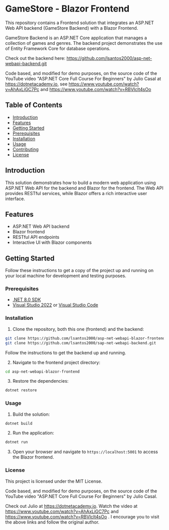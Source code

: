 # GameStore - Blazor Frontend

This repository contains a Frontend solution that integrates an ASP.NET Web API backend (GameStore Backend) with a Blazor Frontend.

GameStore Backend is an ASP.NET Core application that manages a collection of games and genres. The backend project demonstrates the use of Entity Framework Core for database operations.

Check out the backend here: https://github.com/lsantos2000/asp-net-webapi-backend.git

Code based, and modified for demo purposes, on the source code of the YouTube video "ASP.NET Core Full Course For Beginners" by Julio Casal at https://dotnetacademy.io, see https://www.youtube.com/watch?v=AhAxLiGC7Pc and https://www.youtube.com/watch?v=RBVIclt4sOo

## Table of Contents

- [Introduction](#introduction)
- [Features](#features)
- [Getting Started](#getting-started)
- [Prerequisites](#prerequisites)
- [Installation](#installation)
- [Usage](#usage)
- [Contributing](#contributing)
- [License](#license)

## Introduction

This solution demonstrates how to build a modern web application using ASP.NET Web API for the backend and Blazor for the frontend. The Web API provides RESTful services, while Blazor offers a rich interactive user interface.

## Features

- ASP.NET Web API backend
- Blazor frontend
- RESTful API endpoints
- Interactive UI with Blazor components

## Getting Started

Follow these instructions to get a copy of the project up and running on your local machine for development and testing purposes.

### Prerequisites

- [.NET 8.0 SDK](https://dotnet.microsoft.com/download/dotnet/8.0)
- [Visual Studio 2022](https://visualstudio.microsoft.com/vs/) or [Visual Studio Code](https://code.visualstudio.com/)

### Installation

1. Clone the repository, both this one (frontend) and the backend:

```sh
git clone https://github.com/lsantos2000/asp-net-webapi-blazor-frontend.git
git clone https://github.com/lsantos2000/sap-net-webapi-backend.git
```

Follow the instructions to get the backend up and running.

2. Navigate to the frontend project directory:

```sh
cd asp-net-webapi-blazor-frontend
```

3. Restore the dependencies:

```sh
dotnet restore
```

### Usage

1. Build the solution:

```sh
dotnet build
```

2. Run the application:

```sh
dotnet run
```

3. Open your browser and navigate to `https://localhost:5001` to access the Blazor frontend.

### License

This project is licensed under the MIT License.

Code based, and modified for demo purposes, on the source code of the YouTube video "ASP.NET Core Full Course For Beginners" by Julio Casal.

Check out Julio at https://dotnetacademy.io.
Watch the video at https://www.youtube.com/watch?v=AhAxLiGC7Pc and https://www.youtube.com/watch?v=RBVIclt4sOo .
I encourage you to visit the above links and follow the original author.
